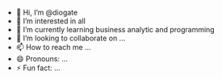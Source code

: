 - 👋 Hi, I’m @diogate
- 👀 I’m interested in all 
- 🌱 I’m currently learning business analytic and programming
- 💞️ I’m looking to collaborate on ...
- 📫 How to reach me ...
- 😄 Pronouns: ...
- ⚡ Fun fact: ...

<!---
diogate/diogate is a ✨ special ✨ repository because its `README.md` (this file) appears on your GitHub profile.
You can click the Preview link to take a look at your changes.
--->
